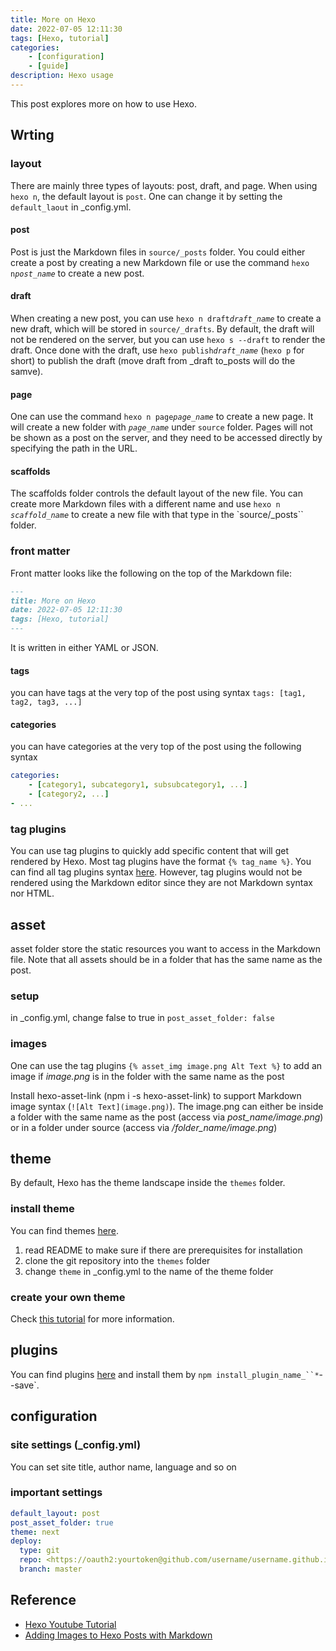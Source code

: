 ```yaml
---
title: More on Hexo
date: 2022-07-05 12:11:30
tags: [Hexo, tutorial]
categories:
    - [configuration]
    - [guide]
description: Hexo usage
---
```


This post explores more on how to use Hexo.

## Wrting

### layout

There are mainly three types of layouts: post, draft, and page.
When using `hexo n`, the default layout is `post`. One can change it by setting the `default_laout` in _config.yml.

#### post

Post is just the Markdown files in `source/_posts` folder. You could either create a post by creating a new Markdown file or use the command `hexo n`*`post_name`* to create a new post.

#### draft

When creating a new post, you can use `hexo n draft`*`draft_name`* to create a new draft, which will be stored in `source/_drafts`.
By default, the draft will not be rendered on the server, but you can use `hexo s --draft` to render the draft.
Once done with the draft, use `hexo publish`*`draft_name`* (`hexo p` for short) to publish the draft (move draft from _draft to_posts will do the samve).

#### page

One can use the command `hexo n page`*`page_name`* to create a new page. It will create a new folder with *`page_name`* under `source` folder. Pages will not be shown as a post on the server, and they need to be accessed directly by specifying the path in the URL.

#### scaffolds

The scaffolds folder controls the default layout of the new file. You can create more Markdown files with a different name and use `hexo n` *`scaffold_name`* to create a new file with that type in the `source/_posts`` folder.

### front matter

Front matter looks like the following on the top of the Markdown file:

``` Markdown
---
title: More on Hexo
date: 2022-07-05 12:11:30
tags: [Hexo, tutorial]
---
```

It is written in either YAML or JSON.

#### tags

you can have tags at the very top of the post using syntax `tags: [tag1, tag2, tag3, ...]`

#### categories

you can have categories at the very top of the post using the following syntax

``` yml
categories:
    - [category1, subcategory1, subsubcategory1, ...]
    - [category2, ...]
- ...
```

### tag plugins

You can use tag plugins to quickly add specific content that will get rendered by Hexo. Most tag plugins have the format `{% tag_name %}`. You can find all tag plugins syntax [here](https://hexo.io/docs/tag-plugins). However, tag plugins would not be rendered using the Markdown editor since they are not Markdown syntax nor HTML.

## asset

asset folder store the static resources you want to access in the Markdown file.
Note that all assets should be in a folder that has the same name as the post.

### setup

in _config.yml, change false to true in `post_asset_folder: false`

### images

One can use the tag plugins `{% asset_img image.png Alt Text %}` to add an image if *image.png* is in the folder with the same name as the post

Install hexo-asset-link (npm i -s hexo-asset-link) to support Markdown image syntax (`![Alt Text](image.png)`). The image.png can either be inside a folder with the same name as the post (access via *post_name/image.png*) or in a folder under source (access via */folder_name/image.png*)

## theme

By default, Hexo has the theme landscape inside the `themes` folder.

### install theme

You can find themes [here](https://hexo.io/themes).

1. read README to make sure if there are prerequisites for installation
2. clone the git repository into the `themes` folder
3. change `theme` in _config.yml to the name of the theme folder

### create your own theme

Check [this tutorial](https://www.youtube.com/watch?v=5ROIU_9dYe4&list=PLLAZ4kZ9dFpOMJR6D25ishrSedvsguVSm&index=12) for more information.

## plugins

You can find plugins [here](https://hexo.io/plugins) and install them by `npm install_plugin_name_``*`--save`.

## configuration

### site settings (_config.yml)

You can set site title, author name, language and so on

### important settings

``` yml
default_layout: post
post_asset_folder: true
theme: next
deploy:
  type: git
  repo: <https://oauth2:yourtoken@github.com/username/username.github.io.git>
  branch: master
```

## Reference

- [Hexo Youtube Tutorial](https://www.youtube.com/watch?v=Kt7u5kr_P5o&list=PLLAZ4kZ9dFpOMJR6D25ishrSedvsguVSm)
- [Adding Images to Hexo Posts with Markdown](https://chrismroberts.com/2020/01/06/using-markdown-in-hexo-to-add-images/)
